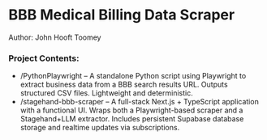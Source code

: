 # BBB Medical Billing Data Scraper

Author: John Hooft Toomey

### Project Contents:
- /PythonPlaywright – A standalone Python script using Playwright to extract business data from a BBB search results URL. Outputs structured CSV files. Lightweight and deterministic.
- /stagehand-bbb-scraper – A full-stack Next.js + TypeScript application with a functional UI. Wraps both a Playwright-based scraper and a Stagehand+LLM extractor. Includes persistent Supabase database storage and realtime updates via subscriptions.